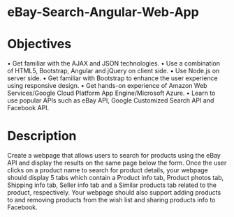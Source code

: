 # eBay-Search-Angular-Web-App

# Objectives
• Get familiar with the AJAX and JSON technologies.
• Use a combination of HTML5, Bootstrap, Angular and jQuery on client side.
• Use Node.js on server side.
• Get familiar with Bootstrap to enhance the user experience using responsive design.
• Get hands-on experience of Amazon Web Services/Google Cloud Platform App
Engine/Microsoft Azure.
• Learn to use popular APIs such as eBay API, Google Customized Search API and
Facebook API.

# Description
Create a webpage that allows users to search for products using the eBay
API and display the results on the same page below the form. Once the user clicks on a product
name to search for product details, your webpage should display 5 tabs which contain a Product
info tab, Product photos tab, Shipping info tab, Seller info tab and a Similar products tab related
to the product, respectively. Your webpage should also support adding products to and removing
products from the wish list and sharing products info to Facebook. 
